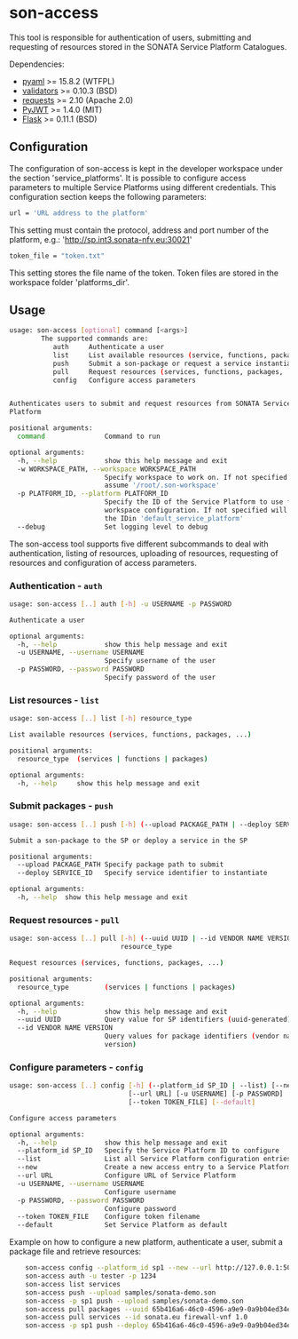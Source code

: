 # son-access

This tool is responsible for authentication of users, submitting and requesting of resources
stored in the SONATA Service Platform Catalogues.

Dependencies:
* [pyaml](https://pypi.python.org/pypi/pyaml/) >= 15.8.2 (WTFPL)
* [validators](https://pypi.python.org/pypi/validators) >= 0.10.3 (BSD)
* [requests](https://pypi.python.org/pypi/requests) >= 2.10 (Apache 2.0)
* [PyJWT](https://pypi.python.org/pypi/PyJWT/1.4.0) >= 1.4.0 (MIT)
* [Flask](http://flask.pocoo.org/) >= 0.11.1 (BSD)

## Configuration

The configuration of son-access is kept in the developer workspace under the section 'service_platforms'. It is possible to configure access parameters to multiple Service Platforms using different credentials. This configuration section keeps the following parameters:

```sh
url = 'URL address to the platform'
```
This setting must contain the protocol, address and port number of the platform, e.g.: 'http://sp.int3.sonata-nfv.eu:30021'

```sh
token_file = "token.txt"
```
This setting stores the file name of the token. Token files are stored in the workspace folder 'platforms_dir'.


## Usage
```sh
usage: son-access [optional] command [<args>]
        The supported commands are:
           auth     Authenticate a user
           list     List available resources (service, functions, packages, ...)
           push     Submit a son-package or request a service instantiation
           pull     Request resources (services, functions, packages, ...)
           config   Configure access parameters


Authenticates users to submit and request resources from SONATA Service
Platform

positional arguments:
  command               Command to run

optional arguments:
  -h, --help            show this help message and exit
  -w WORKSPACE_PATH, --workspace WORKSPACE_PATH
                        Specify workspace to work on. If not specified will
                        assume '/root/.son-workspace'
  -p PLATFORM_ID, --platform PLATFORM_ID
                        Specify the ID of the Service Platform to use from
                        workspace configuration. If not specified will assume
                        the IDin 'default_service_platform'
  --debug               Set logging level to debug
```

The son-access tool supports five different subcommands to deal with authentication, listing of resources, uploading of resources, requesting of resources and configuration of access parameters.

### Authentication - `auth`
```sh
usage: son-access [..] auth [-h] -u USERNAME -p PASSWORD

Authenticate a user

optional arguments:
  -h, --help            show this help message and exit
  -u USERNAME, --username USERNAME
                        Specify username of the user
  -p PASSWORD, --password PASSWORD
                        Specify password of the user
```

### List resources - `list`
```sh
usage: son-access [..] list [-h] resource_type

List available resources (services, functions, packages, ...)

positional arguments:
  resource_type  (services | functions | packages)

optional arguments:
  -h, --help     show this help message and exit
```

### Submit packages - `push`
```sh
usage: son-access [..] push [-h] (--upload PACKAGE_PATH | --deploy SERVICE_ID)

Submit a son-package to the SP or deploy a service in the SP

positional arguments:
  --upload PACKAGE_PATH Specify package path to submit
  --deploy SERVICE_ID   Specify service identifier to instantiate

optional arguments:
  -h, --help  show this help message and exit
```

### Request resources - `pull`
```sh
usage: son-access [..] pull [-h] (--uuid UUID | --id VENDOR NAME VERSION)
                            resource_type

Request resources (services, functions, packages, ...)

positional arguments:
  resource_type         (services | functions | packages)

optional arguments:
  -h, --help            show this help message and exit
  --uuid UUID           Query value for SP identifiers (uuid-generated)
  --id VENDOR NAME VERSION
                        Query values for package identifiers (vendor name
                        version)
```

### Configure parameters - `config`
```sh
usage: son-access [..] config [-h] (--platform_id SP_ID | --list) [--new]
                              [--url URL] [-u USERNAME] [-p PASSWORD]
                              [--token TOKEN_FILE] [--default]

Configure access parameters

optional arguments:
  -h, --help            show this help message and exit
  --platform_id SP_ID   Specify the Service Platform ID to configure
  --list                List all Service Platform configuration entries
  --new                 Create a new access entry to a Service Platform
  --url URL             Configure URL of Service Platform
  -u USERNAME, --username USERNAME
                        Configure username
  -p PASSWORD, --password PASSWORD
                        Configure password
  --token TOKEN_FILE    Configure token filename
  --default             Set Service Platform as default
```

Example on how to configure a new platform, authenticate a user, submit a package file and retrieve resources:
```sh
    son-access config --platform_id sp1 --new --url http://127.0.0.1:5001 --default
    son-access auth -u tester -p 1234
    son-access list services
    son-access push --upload samples/sonata-demo.son
    son-access -p sp1 push --upload samples/sonata-demo.son
    son-access pull packages --uuid 65b416a6-46c0-4596-a9e9-0a9b04ed34ea
    son-access pull services --id sonata.eu firewall-vnf 1.0
    son-access -p sp1 push --deploy 65b416a6-46c0-4596-a9e9-0a9b04ed34ea
```


